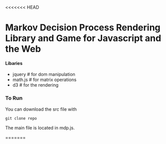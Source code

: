 <<<<<<< HEAD
# Markov Decision Process Rendering Library and Game for Javascript and the Web

#### Libaries 

* jquery # for dom manipulation 
* math.js # for matrix operations
* d3 # for the rendering 

### To Run

You can download the src file with

`git clone repo`

The main file is located in mdp.js. 

=======

